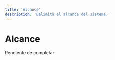 ```yaml
---
title: 'Alcance'
description: 'Delimita el alcance del sistema.'
---
```


# Alcance

Pendiente de completar
